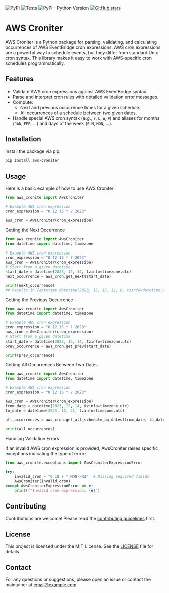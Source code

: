 ![PyPI](https://img.shields.io/pypi/v/aws-croniter)
![Tests](https://github.com/siddarth-patil/aws-croniter/actions/workflows/tests.yml/badge.svg)
![PyPI - Python Version](https://img.shields.io/pypi/pyversions/aws-croniter)
[![GitHub stars](https://img.shields.io/github/stars/siddarth-patil/aws-croniter)](https://github.com/siddarth-patil/aws-croniter/stargazers)

# AWS Croniter

AWS Croniter is a Python package for parsing, validating, and calculating occurrences of AWS EventBridge cron
expressions. AWS cron expressions are a powerful way to schedule events, but they differ from standard Unix cron syntax.
This library makes it easy to work with AWS-specific cron schedules programmatically.

## Features

- Validate AWS cron expressions against AWS EventBridge syntax.
- Parse and interpret cron rules with detailed validation error messages.
- Compute:
    - Next and previous occurrence times for a given schedule.
    - All occurrences of a schedule between two given dates.
- Handle special AWS cron syntax (e.g., `?`, `L`, `W`, `#`) and aliases for months (`JAN`, `FEB`, ...) and days of the
  week (`SUN`, `MON`, ...).

## Installation

Install the package via pip:

```bash
pip install aws-croniter
```

## Usage

Here is a basic example of how to use AWS Croniter:

```python
from aws_cronite import AwsCroniter

# Example AWS cron expression
cron_expression = "0 12 15 * ? 2023"

aws_cron = AwsCroniter(cron_expression)
```

Getting the Next Occurrence

```python
from aws_cronite import AwsCroniter
from datetime import datetime, timezone

# Example AWS cron expression
cron_expression = "0 12 15 * ? 2023"
aws_cron = AwsCroniter(cron_expression)
# Start from a given datetime
start_date = datetime(2023, 12, 14, tzinfo=timezone.utc)
next_occurrence = aws_cron.get_next(start_date)

print(next_occurrence)
## Results in [datetime.datetime(2023, 12, 15, 12, 0, tzinfo=datetime.timezone.utc)]
```

Getting the Previous Occurrence

```python
from aws_cronite import AwsCroniter
from datetime import datetime, timezone

# Example AWS cron expression
cron_expression = "0 12 15 * ? 2023"
aws_cron = AwsCroniter(cron_expression)
# Start from a given datetime
start_date = datetime(2023, 12, 14, tzinfo=timezone.utc)
prev_occurrence = aws_cron.get_prev(start_date)

print(prev_occurrence)
```

Getting All Occurrences Between Two Dates

```python
from aws_cronite import AwsCroniter
from datetime import datetime, timezone

# Example AWS cron expression
cron_expression = "0 12 15 * ? 2023"

aws_cron = AwsCroniter(cron_expression)
from_date = datetime(2023, 12, 14, tzinfo=timezone.utc)
to_date = datetime(2023, 12, 31, tzinfo=timezone.utc)

all_occurrences = aws_cron.get_all_schedule_bw_dates(from_date, to_date)

print(all_occurrences)
```

Handling Validation Errors

If an invalid AWS cron expression is provided, AwsCroniter raises specific exceptions indicating the type of error:

```python
from aws_cronite.exceptions import AwsCroniterExpressionError

try:
    invalid_cron = "0 18 ? * MON-FRI"  # Missing required fields
    AwsCroniter(invalid_cron)
except AwsCroniterExpressionError as e:
    print(f"Invalid cron expression: {e}")
```

## Contributing

Contributions are welcome! Please read the [contributing guidelines](CONTRIBUTING.md) first.

## License

This project is licensed under the MIT License. See the [LICENSE](LICENSE) file for details.

## Contact

For any questions or suggestions, please open an issue or contact the maintainer
at [email@example.com](mailto:email@example.com).
